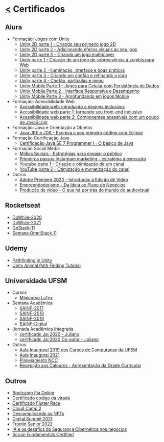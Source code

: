 # [**<**](../../README.md) Certificados

## Alura
- Formação: Jogos com Unity
  - [Unity 2D parte 1 - Criando seu primeiro jogo 2D](Alura/Formação%20Jogos%20com%20Unity/Unity%202D%20parte%201%20-%20Criando%20seu%20primeiro%20jogo%202D.pdf)
  - [Unity 2D parte 2 - Adicionando efeitos visuais ao seu jogo](Alura/Formação%20Jogos%20com%20Unity/Unity%202D%20parte%202%20-%20Adicionando%20efeitos%20visuais%20ao%20seu%20jogo.pdf)
  - [Unity 2D parte 3 - Criando um jogo multiplayer](Alura/Formação%20Jogos%20com%20Unity/Unity%202D%20parte%203%20-%20Criando%20um%20jogo%20multiplayer.pdf)
  - [Unity parte 1 - Criação de um jogo de sobrevivência à zumbis para Web](Alura/Formação%20Jogos%20com%20Unity/Unity%20parte%201%20-%20Criação%20de%20um%20jogo%20de%20sobrevivência%20à%20zumbis%20para%20Web.pdf)
  - [Unity parte 2 - Iluminação, interface e boas práticas](Alura/Formação%20Jogos%20com%20Unity/Unity%20parte%202%20-%20Iluminação,%20interface%20e%20boas%20práticas.pdf)
  - [Unity parte 3 - Criando um chefão e refinando o jogo](Alura/Formação%20Jogos%20com%20Unity/Unity%20parte%203%20-%20Criando%20um%20chefão%20e%20refinando%20o%20jogo.pdf)
  - [Unity parte 4 - Chefão, partículas e menu](Alura/Formação%20Jogos%20com%20Unity/Unity%20parte%204%20-%20Chefão,%20partículas%20e%20menu.pdf)
  - [Unity Mobile Parte 1 - Jogos para Celular com Persistência de Dados](Alura/Formação%20Jogos%20com%20Unity/UNITY%20MOBILE%20PARTE%201%20-%20JOGOS%20PARA%20CELULAR%20COM%20PERSISTÊNCIA%20DE%20DADOS.pdf)
  - [Unity Mobile Parte 2 - Interface Responsiva e Desempenho](Alura/Formação%20Jogos%20com%20Unity/Unity%20Mobile%20Parte%202%20-%20Interface%20Responsiva%20e%20Desempenho.pdf)
  - [Unity Mobile Parte 3 - Aprofundando em jogos Mobile](Alura/Formação%20Jogos%20com%20Unity/Unity%20Mobile%20Parte%203%20-%20Aprofundando%20em%20jogos%20Mobile.pdf)
- Formação: Acessibilidade Web
  - [Acessibilidade web: introdução a designs inclusivos](Alura/Formação%20Acessibilidade%20Web/Acessibilidade%20web%20-%20introdução%20a%20designs%20inclusivos.pdf)
  - [Acessibilidade web parte 1: tornando seu front-end inclusivo](Alura/Formação%20Acessibilidade%20Web/Acessibilidade%20web%20parte%201%20-%20tornando%20seu%20front-end%20inclusivo.pdf)
  - [Acessibilidade web parte 2: Componentes acessíveis com um pouco de JavaScript](Alura/Formação%20Acessibilidade%20Web/Acessibilidade%20web%20parte%202%20-%20Componentes%20acessíveis%20com%20um%20pouco%20de%20JavaScript.pdf)
- Formação: Java e Orientação a Objetos
  - [Java JRE e JDK - Escreva o seu primeiro código com Eclipse](Alura/Formação%20Java%20e%20Orientação%20a%20Objetos/Java%20JRE%20e%20JDK%20-%20Escreva%20o%20seu%20primeiro%20código%20com%20Eclipse.pdf)
- Formação Certificação Java
  - [Certificação Java SE 7 Programmer I - O básico de Java](Alura/Formação%20Certificação%20Java/Certificação%20Java%20SE%207%20Programmer%20I%20-%20O%20básico%20de%20Java.pdf)
- Formação Social Media
  - [Mídias Sociais - Estratégias para engajar o público](Alura/Formação%20Social%20Media/Mídias%20Sociais%20-%20Estratégias%20para%20engajar%20o%20público.pdf)
  - [Primeiros passos Instagram marketing - estratégia à execução](Alura/Formação%20Social%20Media/Primeiros%20passos%20Instagram%20marketing%20-%20estratégia%20à%20execução.pdf)
  - [Youtube parte 1 - Criação e otimização de um canal](Alura/Formação%20Social%20Media/Youtube%20parte%201%20-%20Criação%20e%20otimização%20de%20um%20canal.pdf)
  - [YouTube parte 2 - Otimização e monetização do canal](Alura/Formação%20Social%20Media/YouTube%20parte%202%20-%20Otimização%20e%20monetização%20do%20canal.pdf)
- Outros
  - [Adobe Premiere 2020 - Introdução à Edição de Vídeo](Alura/Adobe%20Premiere%202020%20-%20Introdução%20à%20Edição%20de%20Vídeo.pdf)
  - [Empreendedorismo - Da Ideia ao Plano de Negócios](Alura/Empreendedorismo%20-%20Da%20Ideia%20ao%20Plano%20de%20Negócios.pdf)
  - [Produção de vídeo - O que há por trás do mundo do audiovisual](Alura/Produção%20de%20vídeo%20-%20O%20que%20há%20por%20trás%20do%20mundo%20do%20audiovisual.pdf)

## Rocketseat
- [DoWhile-2020](Rocketseat/DoWhile-2020.pdf)
- [DoWhile-2021](Rocketseat/DoWhile-2021.pdf)
- [GoStack-11](Rocketseat/GoStack-11.pdf)
- [Semana OmniStack 11](Rocketseat/Semana%20OmniStack%2011.pdf)

## Udemy
- [Pathfinding in Unity](Udemy/Pathfinding%20in%20Unity.pdf)
- [Unity Animal Path Finding Tutorial](Udemy/Unity%20Animal%20Path%20Finding%20Tutorial.pdf)

## Universidade UFSM
- Cursos
  - [MInicurso LaTex](UFSM/Cursos/MInicurso%20LaTex.pdf)
- Semana Acadêmica
  - [SAINF-2017](UFSM/SEMANA%20ACADÊMICA%20DA%20INFORMÁTICA/SAINF-2017.pdf)
  - [SAINF-2018](UFSM/SEMANA%20ACADÊMICA%20DA%20INFORMÁTICA/SAINF-2018.pdf)
  - [SAINF-2019](UFSM/SEMANA%20ACADÊMICA%20DA%20INFORMÁTICA/SAINF-2019.pdf)
  - [SAINF-Digital](UFSM/SEMANA%20ACADÊMICA%20DA%20INFORMÁTICA/SAINF-Digital.pdf)
- Jornada Acadêmica Integrada
  - [certificado Jai 2020 - Juliano](UFSM/Jornada%20Acadêmica%20Integrada/certificado%20Jai%202020%20-%20Juliano.pdf)
  - [certificado Jai 2020 Co-autor - Juliano](UFSM/Jornada%20Acadêmica%20Integrada/certificado%20Jai%202020%20Co-autor%20-%20Juliano.pdf)
- Outros
  - [Aula Inaugural 2019 dos Cursos de Computacao da UFSM](UFSM/Outros/Aula%20Inaugural%202019%20dos%20Cursos%20de%20Computacao%20da%20UFSM.pdf)
  - [Aula Inaugural 2021](UFSM/Outros/Aula%20Inaugural%202021.pdf)
  - [Planejamento NCC](UFSM/Outros/Planejamento%20NCC.pdf)
  - [Recepção aos Calouros - Apresentação da Grade Curricular](UFSM/Outros/Recepção%20aos%20Calouros%20-%20Apresentação%20da%20Grade%20Curricular.pdf)

## Outros
- [Bootcamp Fia Online](Outros/Bootcamp%20Fia%20Online.pdf)
- [Certificado codigo da virada](Outros/certificado-codigo-da-virada.pdf)
- [Certificado Flutter Race](Outros/certificado-Flutter-Race.pdf)
- [Cloud Camp 2](Outros/Cloud%20Camp%202.pdf)
- [Descomplicando os NFTs](Outros/Descomplicando%20os%20NFTs.pdf)
- [Digital Summit 2021](Outros/Digital%20Summit%202021.pdf)
- [Frontin Senior 2022](Outros/Frontin%20Senior%202022.pdf)
- [IA e os desafios da Segurança Cibernética nos negócios](Outros/IA%20e%20os%20desafios%20da%20Segurança%20Cibernética%20nos%20negócios.pdf)
- [Scrum Fundamentals Certified](Outros/Scrum%20Fundamentals%20Certified.pdf)